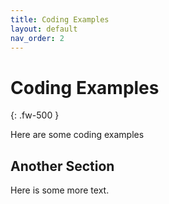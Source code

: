 ```yaml
---
title: Coding Examples 
layout: default
nav_order: 2
---
```


# Coding Examples
{: .fw-500 }

Here are some coding examples


## Another Section


Here is some more text.